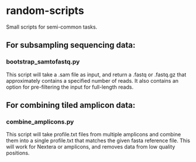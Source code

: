 # random-scripts
Small scripts for semi-common tasks.

## For subsampling sequencing data:
### bootstrap_samtofastq.py
This script will take a .sam file as input, and return a .fastq or .fastq.gz
that approximately contains a specified number of reads. It also contains an
option for pre-filtering the input for full-length reads.

## For combining tiled amplicon data:
### combine_amplicons.py
This script will take profile.txt files from multiple amplicons and combine them
into a single profile.txt that matches the given fasta reference file. This
will work for Nextera or amplicons, and removes data from low quality positions.

